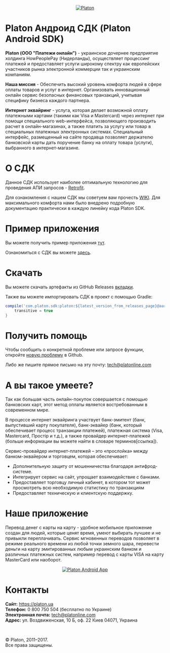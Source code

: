 <p align="center">
  <a href="https://platon.ua">
      <img src ="https://blog.platon.ua/files/modules/main/44444-300x179.png" alt="Platon"/>
  </a>
</p>

Platon Андроид СДК (Platon Android SDK)
=======================================

**Platon (ООО "Платежи онлайн")** - украинское дочернее предприятие холдинга HowPeoplePay (Нидерланды), осуществляет процессинг платежей и предоставляет услуги широкому спектру как европейских участников рынка электронной коммерции так и украинским компаниям.

**Наша миссия** - Обеспечить высокий уровень комфорта людей в сфере оплаты товаров и услуг в интернет. Организовать инновационный онлайн сервис безопасных финансовых транзакций, учитывая специфику бизнеса каждого партнера.

**Интернет эквайринг** - услуга, которая делает возможной оплату платежными картами (такими как Visa и Mastercard) через интернет при помощи специального web-интерфейса, позволяющего производить расчет в онлайн-магазинах, а также платить за услугу или товар в специальных платежных электронных системах. Специальный интерфейс, размещенный на сайте продавца позволяет держателю банковской карты дать поручение банку на оплату товара (услуги), выбранного в интернет-магазине.

О СДК
=================

Данное СДК использует наиболее оптимальную технологию для проведения АПИ запросов - [Retrofit](http://square.github.io/retrofit/).

Для ознакомления с нашем СДК мы советуем вам прочесть [WIKI](https://github.com/platonline/platon_android_sdk/wiki). Для максимального комфорта нами было внедрено подробную документацию практически в каждую линейку кода Platon SDK.

Пример приложения
=================

Вы можете получить пример приложения [тут](https://github.com/platonline/platon_android_sdk).

Ознакомиться с СДК вы можете [здесь](https://github.com/platonline/platon_android_sdk/wiki).

Скачать
=======

Вы можете скачать артефакты из GitHub Releases [вкладки](https://github.com/platonline/platon_android_sdk/releases).

Также вы можете импортировать СДК в проект с помощью Gradle:

```groovy
compile('com.platon.sdk:platon:${latest_version_from_releases_page}@aar') {
    transitive = true
}
```

Получить помощь
===============

Чтобы сообщить о конкретной проблеме или запросе функции, откройте [новую проблему](https://github.com/platonline/platon_android_sdk/issues/new) в Github.

Либо же пишите прямое письмо на эту почту: [tech@platonline.com](mailto:tech@platonline.com)
 
А вы такое умеете?
==================

Так как большая часть онлайн-покупок совершается с помощью банковских карт, этот метод оплаты является востребованным в современном мире.

В процессе интернет эквайринга участвует банк-эмитент (банк, выпустивший карту покупателя), банк-эквайер (банк, который обеспечивает процесс транзакции платежей), платежная система (Visa, Mastercard, Простір и т.д.), а также провайдер интернет-платежей (больше информации вы можете найти в словаре терминов[ссылка]).

Сервис-провайдер интернет-платежей – это «прослойка» между банком-эквайером и торговцем, которая обеспечивает:
* Дополнительную защиту от мошенничества благодаря антифрод-системе.
* Интегрирует сервис на сайт, упрощает взаимодействие с банками.
* Предоставляет торговцу личный кабинет, в котором тот может просмотреть всю необходимую статистику по транзакциям
* Предоставляет техническую и клиентскую поддержку.


Наше приложение
===============

Перевод денег с карты на карту - удобное мобильное приложение создан для людей, которые ценят время, умеют выбирать лучшее и не привыкли переплачивать. Сервис мгновенных переводов позволяет в режиме реального времени из любой точки земного шара, перевести деньги на карту эмитированных любым украинским банком и различных платежных систем, например перевод с карты VISA на карту MasterCard или наоборот.

<p align="center">
  <a href="https://play.google.com/store/apps/details?id=ua.platon.p2p.app&referrer=utm_source%3Dcontacts%26utm_medium%3Dbanner%26utm_campaign%3Dplaton_site%26anid%3Dadmob">
      <img src ="https://platon.ua/projects/platon.ua/uploads/platon590x200.jpg" alt="Platon Android App"/>
  </a>
</p>

Контакты
========

**Сайт:** https://platon.ua  
**Телефон:** 0 800 750 504 (бесплатно по Украине)  
**Электронная почта:** [tech@platonline.com](mailto:tech@platonline.com)  
**Адрес:** ул. Воздвиженская, 10 Б, оф. 22 Киев 04071, Украина  

<br/>

© Platon, 2011–2017.  
Все права защищены.
